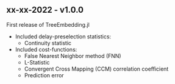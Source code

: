 ## xx-xx-2022 - v1.0.0

First release of TreeEmbedding.jl

* Included delay-preselection statistics: 
    - Continuity statistic 
* Included cost-functions:
    - False Nearest Neighbor method (FNN)
    - L-Statistic
    - Convergent Cross Mapping (CCM) correlation coefficient
    - Prediction error